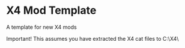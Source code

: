 # X4 Mod Template
A template for new X4 mods

Important! This assumes you have extracted the X4 cat files to C:\X4\
